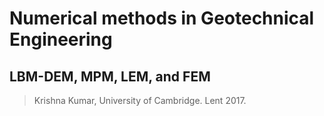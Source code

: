 # Numerical methods in Geotechnical Engineering
## LBM-DEM, MPM, LEM, and FEM
> Krishna Kumar, University of Cambridge. Lent 2017.
